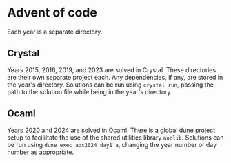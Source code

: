 # Advent of code

Each year is a separate directory.

## Crystal

Years 2015, 2016, 2019, and 2023 are solved in Crystal. These directories are their own separate project each.
Any dependencies, if any, are stored in the year's directory. Solutions can be run using `crystal run`, passing the path
to the solution file while being in the year's directory.

## Ocaml

Years 2020 and 2024 are solved in Ocaml. There is a global dune project setup to facililtate the use of the shared utilities library `aoclib`.
Solutions can be run using `dune exec aoc2024 day1 a`, changing the year number or day number as appropriate.
